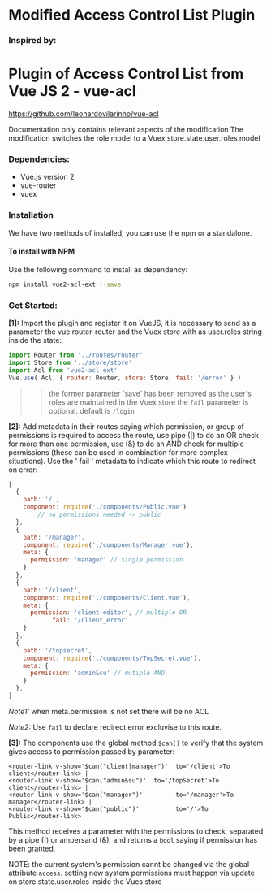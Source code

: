 # Modified Access Control List Plugin
### Inspired by:
# Plugin of Access Control List from Vue JS 2 - vue-acl

https://github.com/leonardovilarinho/vue-acl

Documentation only contains relevant aspects of the modification
The modification switches the role model to a 
Vuex store.state.user.roles 
model

### Dependencies:
- Vue.js version 2
- vue-router
- vuex

### Installation

We have two methods of installed, you can use the npm or a standalone.

#### To install with NPM

Use the following command to install as dependency:
```bash
npm install vue2-acl-ext --save
```
### Get Started:

**[1]:** Import the plugin and register it on VueJS, it is necessary to send as a parameter the vue router-router and the Vuex store with as user.roles string inside the state:

```js
import Router from '../routes/router'
import Store from '../store/store'
import Acl from 'vue2-acl-ext'
Vue.use( Acl, { router: Router, store: Store, fail: '/error' } )
```
>> the former parameter 'save' has been removed as the user's roles 
>> are maintained in the Vuex store
>> the `fail` parameter is optional. default is `/login`

**[2]:** Add metadata in their routes saying which permission, or group of permissions is required to access the route, use pipe (|) to do an OR check for more than one permission, use (&) to do an AND check for multiple permissions (these can be used in combination for more complex situations). Use the ' fail ' metadata to indicate which this route to redirect on error:
```js
[
  {
    path: '/',
    component: require('./components/Public.vue')
		// no permissions needed -> public
  },
  {
    path: '/manager',
    component: require('./components/Manager.vue'),
    meta: {
      permission: 'manager' // single permission
    }
  },
  {
    path: '/client',
    component: require('./components/Client.vue'),
    meta: {
      permission: 'client|editor', // multiple OR 
			fail: '/client_error'
    }
  },
  {
    path: '/topsecret',
    component: require('./components/TopSecret.vue'),
    meta: {
      permission: 'admin&su' // mutiple AND
    }
  },
]
```

*Note1:* when meta.permission is not set there will be no ACL

*Note2:* Use `fail` to declare redirect error excluvise to this route.

**[3]:** The components use the global method `$can()` to verify that the system gives access to permission passed by parameter:

```vue
<router-link v-show='$can("client|manager")'  to='/client'>To client</router-link> |
<router-link v-show='$can("admin&su")'  to='/topSecret'>To client</router-link> |
<router-link v-show='$can("manager")'         to='/manager'>To manager</router-link> |
<router-link v-show='$can("public")'          to='/'>To Public</router-link>
```

This method receives a parameter with the permissions to check, separated by a pipe (|) or ampersand (&), and returns a `bool` saying if permission has been granted.

NOTE:
the current system's permission cannt be changed via the global 
attribute `access`. 
setting new system permissions must happen via update on 
store.state.user.roles inside the Vues store

